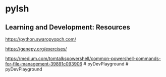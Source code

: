# pyIsh

## Learning and Development: Resources

https://python.swaropyopch.com/

https://genepy.org/exercises/

https://medium.com/tomtalkspowershell/common-powershell-commands-for-file-management-39891c093906
#   p y D e v P l a y g r o u n d  
 #   p y D e v P l a y g r o u n d  
 